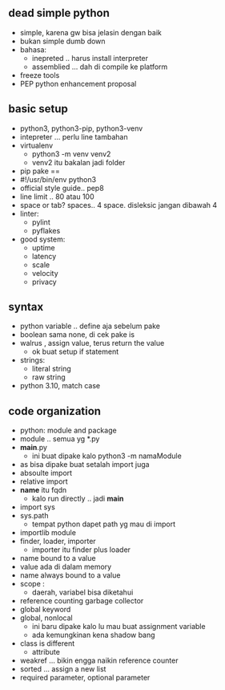 ## dead simple python
- simple, karena gw bisa jelasin dengan baik
- bukan simple dumb down
- bahasa:
    - inepreted .. harus install interpreter
    - assemblied ... dah di compile ke platform
- freeze tools
- PEP python enhancement proposal

## basic setup
- python3, python3-pip, python3-venv
- intepreter ... perlu line tambahan
- virtualenv
    - python3 -m venv venv2
    - venv2 itu bakalan jadi folder
- pip pake ==
- #!/usr/bin/env python3
- official style guide.. pep8
- line limit .. 80 atau 100
- space or tab? spaces.. 4 space. disleksic jangan dibawah 4
- linter:
    - pylint
    - pyflakes
- good system:
    - uptime
    - latency
    - scale
    - velocity
    - privacy

## syntax
- python variable .. define aja sebelum pake
- boolean sama none, di cek pake is
- walrus , assign value, terus return the value
    - ok buat setup if statement
- strings:
    - literal string
    - raw string
- python 3.10, match case



## code organization
- python: module and package
- module .. semua yg *.py
- __main__.py
    - ini buat dipake kalo python3 -m namaModule
- as bisa dipake buat setalah import juga
- absoulte import
- relative import
- __name__ itu fqdn
    - kalo run directly .. jadi __main__
- import sys
- sys.path
    - tempat python dapet path yg mau di import
- importlib module
- finder, loader, importer
    - importer itu finder plus loader
- name bound to a value
- value ada di dalam memory
- name always bound to a value
- scope :
    - daerah, variabel bisa diketahui
- reference counting garbage collector
- global keyword
- global, nonlocal
    - ini baru dipake kalo lu mau buat assignment variable
    - ada kemungkinan kena shadow bang
- class is different
    - attribute
- weakref ... bikin engga naikin reference counter
- sorted ... assign a new list
- required parameter, optional parameter


